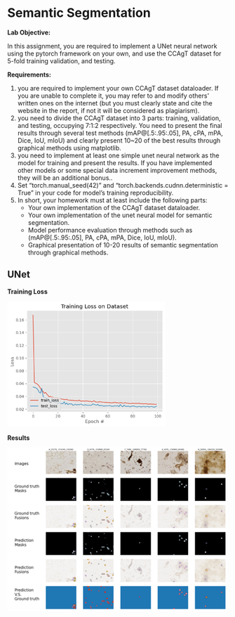 # Semantic Segmentation

**Lab Objective:**

In this assignment, you are required to implement a UNet neural network using the pytorch framework on your own, and use the CCAgT dataset for 5-fold training validation, and testing.

**Requirements:**

1.  you are required to implement your own CCAgT dataset dataloader. If you are unable to complete it, you may refer to and modify others' written ones on the internet (but you must clearly state and cite the website in the report, if not it will be considered as plagiarism).
2.  you need to divide the CCAgT dataset into 3 parts: training, validation, and testing, occupying 7:1:2 respectively. You need to present the final results through several test methods (mAP@[.5:.95:.05], PA, cPA, mPA, Dice, IoU, mIoU) and clearly present 10~20 of the best results through graphical methods using
matplotlib.
3.  you need to implement at least one simple unet neural network as the model for training and present the results. If you have implemented other models or some special data increment improvement methods, they will be an additional bonus..
4.  Set “torch.manual_seed(42)” and “torch.backends.cudnn.deterministic = True” in your code for model’s training reproducibility.
5.  In short, your homework must at least include the following parts:
    - Your own implementation of the CCAgT dataset dataloader.
    - Your own implementation of the unet neural model for semantic segmentation.
    - Model performance evaluation through methods such as (mAP@[.5:.95:.05], PA, cPA, mPA, Dice, IoU, mIoU).
    - Graphical presentation of 10-20 results of semantic segmentation through graphical methods.

## UNet

**Training Loss**

<img src="img/training_loss.png" width="360">

**Results**

<img src="img/output.png" width="500">